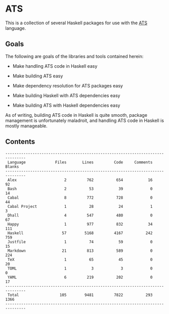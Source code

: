 # ATS

This is a collection of several Haskell packages for use with the
[ATS](http://ats-lang.org/) language.

## Goals

The following are goals of the libraries and tools contained herein:

  * Make handling ATS code in Haskell easy

  * Make building ATS easy

  * Make dependency resolution for ATS packages easy

  * Make building Haskell with ATS dependencies easy

  * Make building ATS with Haskell dependencies easy

As of writing, building ATS code in Haskell is quite smooth, package management
is unfortunately maladroit, and handling ATS code in Haskell is mostly
manageable.

## Contents

```
-------------------------------------------------------------------------------
 Language             Files       Lines         Code     Comments       Blanks
-------------------------------------------------------------------------------
 Alex                     2         762          654           16           92
 Bash                     2          53           39            0           14
 Cabal                    8         772          728            0           44
 Cabal Project            1          28           24            1            3
 Dhall                    4         547          480            0           67
 Happy                    1         977          832           34          111
 Haskell                 57        5168         4167          242          759
 Justfile                 1          74           59            0           15
 Markdown                21         813          589            0          224
 TeX                      1          65           45            0           20
 TOML                     1           3            3            0            0
 YAML                     6         219          202            0           17
-------------------------------------------------------------------------------
 Total                  105        9481         7822          293         1366
-------------------------------------------------------------------------------
```
